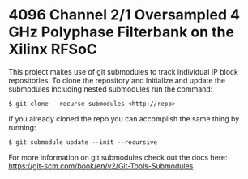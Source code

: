# 4096 Channel 2/1 Oversampled 4 GHz Polyphase Filterbank on the Xilinx RFSoC

This project makes use of git submodules to track individual IP block repositories. To clone the repository and initialize and update the submodules including nested submodules run the command:
```
$ git clone --recurse-submodules <http://repo>
```
If you already cloned the repo you can accomplish the same thing by running:
```
$ git submodule update --init --recursive
```
For more information on git submodules check out the docs here: https://git-scm.com/book/en/v2/Git-Tools-Submodules

